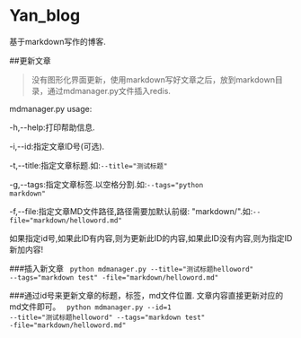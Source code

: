 # Yan_blog
基于markdown写作的博客.



##更新文章
>没有图形化界面更新，使用markdown写好文章之后，放到markdown目录，通过mdmanager.py文件插入redis.

mdmanager.py usage:

-h,--help:打印帮助信息.

-i,--id:指定文章ID号(可选).

-t,--title:指定文章标题.如:<code>--title="测试标题"</code>

-g,--tags:指定文章标签.以空格分割.如:<code>--tags="python markdown"</code>

-f,--file:指定文章MD文件路径,路径需要加默认前缀: "markdown/".如:<code>--file="markdown/helloword.md"</code>

如果指定id号,如果此ID有内容,则为更新此ID的内容,如果此ID没有内容,则为指定ID新加内容!

###插入新文章
<code>
python mdmanager.py --title="测试标题helloword" --tags="markdown test" -file="markdown/helloword.md"
</code>

###通过id号来更新文章的标题，标签，md文件位置. 文章内容直接更新对应的md文件即可。
<code>
python mdmanager.py --id=1  --title="测试标题helloword" --tags="markdown test" -file="markdown/helloword.md"
</code>
